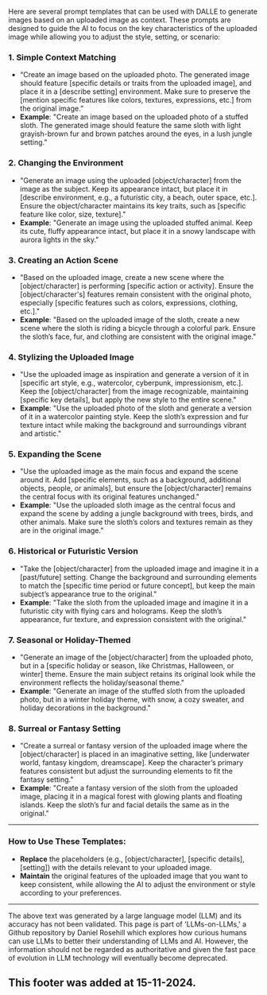 Here are several prompt templates that can be used with DALLE to generate images based on an uploaded image as context. These prompts are designed to guide the AI to focus on the key characteristics of the uploaded image while allowing you to adjust the style, setting, or scenario:

### 1. Simple Context Matching

- “Create an image based on the uploaded photo. The generated image should feature \[specific details or traits from the uploaded image], and place it in a \[describe setting] environment. Make sure to preserve the \[mention specific features like colors, textures, expressions, etc.] from the original image.”
- **Example**: "Create an image based on the uploaded photo of a stuffed sloth. The generated image should feature the same sloth with light grayish-brown fur and brown patches around the eyes, in a lush jungle setting."

### 2. Changing the Environment

- "Generate an image using the uploaded \[object/character] from the image as the subject. Keep its appearance intact, but place it in \[describe environment, e.g., a futuristic city, a beach, outer space, etc.]. Ensure the object/character maintains its key traits, such as \[specific feature like color, size, texture]."
- **Example**: "Generate an image using the uploaded stuffed animal. Keep its cute, fluffy appearance intact, but place it in a snowy landscape with aurora lights in the sky."

### 3. Creating an Action Scene

- "Based on the uploaded image, create a new scene where the \[object/character] is performing \[specific action or activity]. Ensure the \[object/character's] features remain consistent with the original photo, especially \[specific features such as colors, expressions, clothing, etc.]."
- **Example**: "Based on the uploaded image of the sloth, create a new scene where the sloth is riding a bicycle through a colorful park. Ensure the sloth’s face, fur, and clothing are consistent with the original image."

### 4. Stylizing the Uploaded Image

- "Use the uploaded image as inspiration and generate a version of it in \[specific art style, e.g., watercolor, cyberpunk, impressionism, etc.]. Keep the \[object/character] from the image recognizable, maintaining \[specific key details], but apply the new style to the entire scene."
- **Example**: "Use the uploaded photo of the sloth and generate a version of it in a watercolor painting style. Keep the sloth’s expression and fur texture intact while making the background and surroundings vibrant and artistic."

### 5. Expanding the Scene

- "Use the uploaded image as the main focus and expand the scene around it. Add \[specific elements, such as a background, additional objects, people, or animals], but ensure the \[object/character] remains the central focus with its original features unchanged."
- **Example**: "Use the uploaded sloth image as the central focus and expand the scene by adding a jungle background with trees, birds, and other animals. Make sure the sloth’s colors and textures remain as they are in the original image."

### 6. Historical or Futuristic Version

- "Take the \[object/character] from the uploaded image and imagine it in a \[past/future] setting. Change the background and surrounding elements to match the \[specific time period or future concept], but keep the main subject’s appearance true to the original."
- **Example**: "Take the sloth from the uploaded image and imagine it in a futuristic city with flying cars and holograms. Keep the sloth’s appearance, fur texture, and expression consistent with the original."

### 7. Seasonal or Holiday-Themed

- "Generate an image of the \[object/character] from the uploaded photo, but in a \[specific holiday or season, like Christmas, Halloween, or winter] theme. Ensure the main subject retains its original look while the environment reflects the holiday/seasonal theme."
- **Example**: "Generate an image of the stuffed sloth from the uploaded photo, but in a winter holiday theme, with snow, a cozy sweater, and holiday decorations in the background."

### 8. Surreal or Fantasy Setting

- "Create a surreal or fantasy version of the uploaded image where the \[object/character] is placed in an imaginative setting, like \[underwater world, fantasy kingdom, dreamscape]. Keep the character’s primary features consistent but adjust the surrounding elements to fit the fantasy setting."
- **Example**: "Create a fantasy version of the sloth from the uploaded image, placing it in a magical forest with glowing plants and floating islands. Keep the sloth’s fur and facial details the same as in the original."

---

### How to Use These Templates:

- **Replace** the placeholders (e.g., \[object/character], \[specific details], \[setting]) with the details relevant to your uploaded image.
- **Maintain** the original features of the uploaded image that you want to keep consistent, while allowing the AI to adjust the environment or style according to your preferences.

---

The above text was generated by a large language model (LLM) and its accuracy has not been validated. This page is part of 'LLMs-on-LLMs,' a Github repository by Daniel Rosehill which explores how curious humans can use LLMs to better their understanding of LLMs and AI. However, the information should not be regarded as authoritative and given the fast pace of evolution in LLM technology will eventually become deprecated. 

This footer was added at 15-11-2024.
---